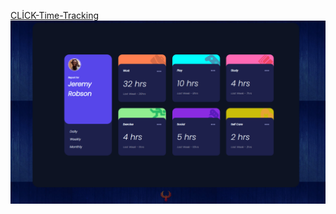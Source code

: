 
[CLİCK-Time-Tracking](https://cansuoztas.github.io/Time-Tracking/)
![](https://github.com/Cansuoztas/Time-Tracking/blob/main/images/readme.png)
